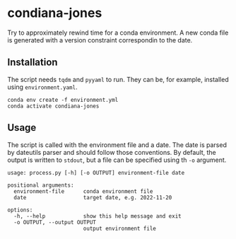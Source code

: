 # condiana-jones
Try to approximately rewind time for a conda environment. A new conda file is generated with a version constraint correspondin to the date.

## Installation

The script needs `tqdm` and `pyyaml` to run. They can be, for example, installed using `environment.yaml`.

```shell
conda env create -f environment.yml
conda activate condiana-jones
```


## Usage

The script is called with the environment file and a date. The date is parsed by dateutils parser and should follow those conventions.
By default, the output is written to `stdout`, but a file can be specified using th `-o` argument.

```
usage: process.py [-h] [-o OUTPUT] environment-file date

positional arguments:
  environment-file      conda environment file
  date                  target date, e.g. 2022-11-20

options:
  -h, --help            show this help message and exit
  -o OUTPUT, --output OUTPUT
                        output environment file
```
